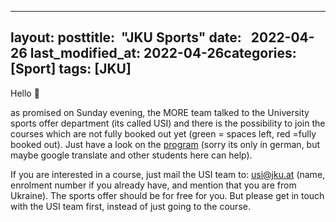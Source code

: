 --- 
 ​layout​: ​post
 ​title​:  ​"​JKU Sports"
 ​date​:   ​2022-04-26
 ​last_modified_at​: ​2022-04-26
 ​categories​: ​[Sport]
 ​tags​: ​[JKU]
 ---

Hello 🙂

as promised on Sunday evening, the MORE team talked to the University sports offer department (its called USI) and there is the possibility to join the courses which are not fully booked out yet (green = spaces left, red =fully booked out). Just have a look on the [program](https://usi.jku.at/usiweb/myusi.kurse?suche_in=go&sem_id_in=2022S&sp_id_in=&kursbez_in=&kursleiter_in=&wt_in=&uhrzeit_von_in=&uhrzeit_bis_in=&suche_kursstaette_id_in=&kursnr_in=) (sorry its only in german, but maybe google translate and other students here can help).


If you are interested in a course, just mail the USI team to: usi@jku.at (name, enrolment number if you already have, and mention that you are from Ukraine). The sports offer should be for free for you. But please get in touch with the USI team first, instead of just going to the course.
